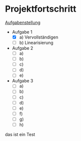 # Projektfortschritt

[Aufgabenstellung](./.assets/hausuebung.pdf)

- Aufgabe 1
  - [x] a) Vervollständigen
  - [ ] b) Linearisierung
- Aufgabe 2 
  - [ ] a)
  - [ ] b) 
  - [ ] c)
  - [ ] d)
  - [ ] e)
- Aufgabe 3
  - [ ] a)
  - [ ] b)
  - [ ] c)
  - [ ] d)
  - [ ] e)
  - [ ] f)
  - [ ] g)
  - [ ] h)

das ist ein Test